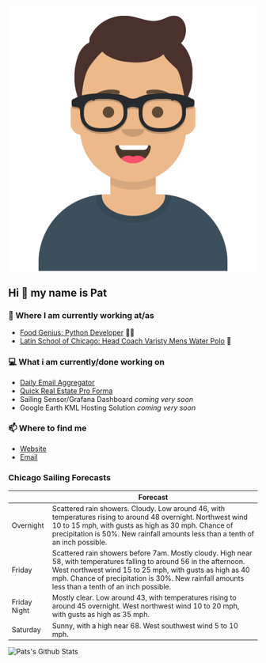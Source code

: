 [![Social banner for p-j-falconer](https://raw.githubusercontent.com/P-J-FALCONER/P-J-FALCONER/master/assets/avataaars.svg)](https://patfalconer.com/)
## Hi :wave: my name is Pat

### 💼 Where I am currently working at/as
- [Food Genius: Python Developer](https://getfoodgenius.com/) 🍔🐍
- [Latin School of Chicago: Head Coach Varisty Mens Water Polo](https://www.latinschool.org/) 🤽


### 💻 What i am currently/done working on
 - [Daily Email Aggregator](https://github.com/P-J-FALCONER/dott_daily_mail)
 - [Quick Real Estate Pro Forma](https://github.com/P-J-FALCONER/henry)
 - Sailing Sensor/Grafana Dashboard *coming very soon*
 - Google Earth KML Hosting Solution *coming very soon*

### 📫 Where to find me
 - [Website](https://patfalconer.com/)
 - [Email](mailto:patrick.j.falconer@gmail.com)


### Chicago Sailing Forecasts
|   | Forecast  |
|---|---|
| Overnight | Scattered rain showers. Cloudy. Low around 46, with temperatures rising to around 48 overnight. Northwest wind 10 to 15 mph, with gusts as high as 30 mph. Chance of precipitation is 50%. New rainfall amounts less than a tenth of an inch possible. |
| Friday | Scattered rain showers before 7am. Mostly cloudy. High near 58, with temperatures falling to around 56 in the afternoon. West northwest wind 15 to 25 mph, with gusts as high as 40 mph. Chance of precipitation is 30%. New rainfall amounts less than a tenth of an inch possible. |
| Friday Night | Mostly clear. Low around 43, with temperatures rising to around 45 overnight. West northwest wind 10 to 20 mph, with gusts as high as 35 mph. |
| Saturday | Sunny, with a high near 68. West southwest wind 5 to 10 mph. |

![Pats's Github Stats](https://github-readme-stats.vercel.app/api?username=p-j-falconer&show_icons=true&theme=radical)
